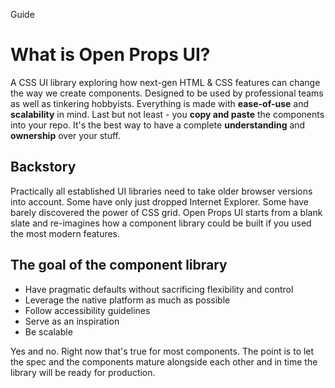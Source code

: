 <script setup>
	import Alert from "../.vitepress/theme/app/components/Alert.vue";
</script>

<hgroup>
<p>Guide</p>
<h1>What is Open Props UI?</h1>
</hgroup>

A CSS UI library exploring how next-gen HTML & CSS features can change the way we create components. Designed to be used by professional teams as well as tinkering hobbyists. Everything is made with **ease-of-use** and **scalability** in mind. Last but not least - you **copy and paste** the components into your repo. It's the best way to have a complete **understanding** and **ownership** over your stuff.

## Backstory

Practically all established UI libraries need to take older browser versions into account. Some have only just dropped Internet Explorer. Some have barely discovered the power of CSS grid. Open Props UI starts from a blank slate and re-imagines how a component library could be built if you used the most modern features.

## The goal of the component library

- Have pragmatic defaults without sacrificing flexibility and control
- Leverage the native platform as much as possible
- Follow accessibility guidelines
- Serve as an inspiration
- Be scalable
<div class="not-rich-text">
<Alert title='"If you only use the latest features, that means this is can never enter production"'>

Yes and no. Right now that's true for most components. The point is to let the spec and the components mature alongside each other and in time the library will be ready for production.
</Alert>

</div>
